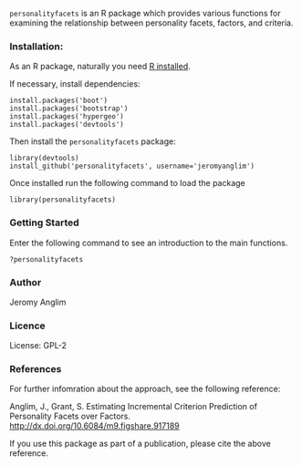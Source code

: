 `personalityfacets` is an R package which provides various functions for examining the relationship between personality facets, factors, and criteria.

### Installation:
As an R package, naturally you need [R installed](http://www.r-project.org/).

If necessary, install dependencies:

    install.packages('boot')
    install.packages('bootstrap')
    install.packages('hypergeo')
    install.packages('devtools')

Then install the `personalityfacets` package:

    library(devtools)
    install_github('personalityfacets', username='jeromyanglim')

Once installed run the following command to load the package

    library(personalityfacets)

### Getting Started
Enter the following command to see an introduction to the main functions.

    ?personalityfacets


### Author
Jeromy Anglim

### Licence
License: GPL-2

### References
For further infomration about the approach, see the following reference:

Anglim, J., Grant, S. Estimating Incremental Criterion Prediction of Personality Facets over Factors. http://dx.doi.org/10.6084/m9.figshare.917189

If you use this package as part of a publication, please cite the above reference.

